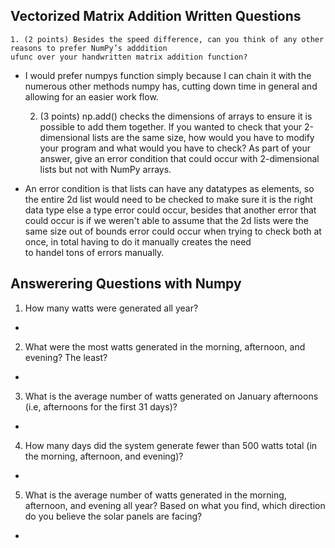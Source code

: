 ## Vectorized Matrix Addition Written Questions

    1. (2 points) Besides the speed difference, can you think of any other reasons to prefer NumPy’s adddition
    ufunc over your handwritten matrix addition function?
  - I would prefer numpys function simply because I can chain it with the numerous other methods numpy has, cutting down time in general and allowing for an easier work flow.
  
    2. (3 points) np.add() checks the dimensions of arrays to ensure it is possible to add them together. If
    you wanted to check that your 2-dimensional lists are the same size, how would you have to modify
    your program and what would you have to check? As part of your answer, give an error condition that
    could occur with 2-dimensional lists but not with NumPy arrays.

  - An error condition is that lists can have any datatypes as elements, so the entire 2d list would need to be checked to make sure it is the right data type else a type error could occur, besides that another
    error that could occur is if we weren't able to assume that the 2d lists were the same size out of bounds error could occur when trying to check both at once, in total having to do it manually creates the need  
    to handel tons of errors manually.

## Answerering Questions with Numpy
  1. How many watts were generated all year?
-

  2. What were the most watts generated in the morning, afternoon, and evening? The least?
-

  3. What is the average number of watts generated on January afternoons (i.e, afternoons for the first 31
  days)?
-

  4. How many days did the system generate fewer than 500 watts total (in the morning, afternoon, and
  evening)?
-

  5. What is the average number of watts generated in the morning, afternoon, and evening all year? Based
  on what you find, which direction do you believe the solar panels are facing?
-
